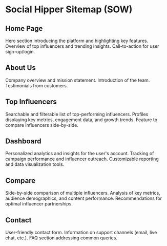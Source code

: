 # Social Hipper Sitemap (SOW)

## Home Page
Hero section introducing the platform and highlighting key features.
Overview of top influencers and trending insights.
Call-to-action for user sign-up/login.

## About Us
Company overview and mission statement.
Introduction of the team.
Testimonials from customers.

## Top Influencers
Searchable and filterable list of top-performing influencers.
Profiles displaying key metrics, engagement data, and growth trends.
Feature to compare influencers side-by-side.

## Dashboard
Personalized analytics and insights for the user's account.
Tracking of campaign performance and influencer outreach.
Customizable reporting and data visualization tools.

## Compare
Side-by-side comparison of multiple influencers.
Analysis of key metrics, audience demographics, and content performance.
Recommendations for optimal influencer partnerships.

## Contact
User-friendly contact form.
Information on support channels (email, live chat, etc.).
FAQ section addressing common queries.
